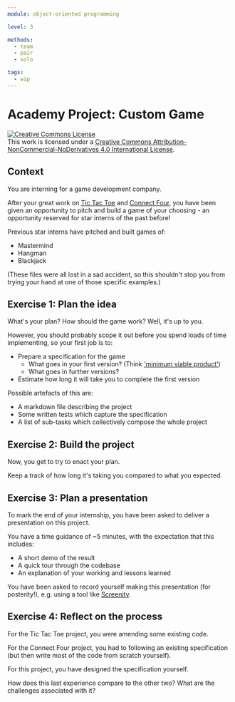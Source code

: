 ```yaml
---
module: object-oriented programming

level: 3

methods:
  - team
  - pair
  - solo

tags:
  - wip
---
```


# Academy Project: Custom Game

<a rel="license" href="http://creativecommons.org/licenses/by-nc-nd/4.0/"><img alt="Creative Commons License" style="border-width:0" src="https://i.creativecommons.org/l/by-nc-nd/4.0/88x31.png" /></a><br />This work is licensed under a <a rel="license" href="http://creativecommons.org/licenses/by-nc-nd/4.0/">Creative Commons Attribution-NonCommercial-NoDerivatives 4.0 International License</a>.

## Context

You are interning for a game development company.

After your great work on [Tic Tac Toe](https://github.com/WeAreAcademy/mark-oop-proj--tic-tac-toe) and [Connect Four](https://github.com/WeAreAcademy/mark-oop-proj--tic-tac-toe), you have been given an opportunity to pitch and build a game of your choosing - an opportunity reserved for star interns of the past before!

Previous star interns have pitched and built games of:
- Mastermind
- Hangman
- Blackjack

(These files were all lost in a sad accident, so this shouldn't stop you from trying your hand at one of those specific examples.)

## Exercise 1: Plan the idea

What's your plan? How should the game work? Well, it's up to you.

However, you should probably scope it out before you spend loads of time implementing, so your first job is to:

- Prepare a specification for the game
  - What goes in your first version? (Think ['minimum viable product'](https://www.agilealliance.org/glossary/mvp))
  - What goes in further versions?
- Estimate how long it will take you to complete the first version

Possible artefacts of this are:
- A markdown file describing the project
- Some written tests which capture the specification
- A list of sub-tasks which collectively compose the whole project

## Exercise 2: Build the project

Now, you get to try to enact your plan.

Keep a track of how long it's taking you compared to what you expected.

## Exercise 3: Plan a presentation

To mark the end of your internship, you have been asked to deliver a presentation on this project.

You have a time guidance of ~5 minutes, with the expectation that this includes:
- A short demo of the result
- A quick tour through the codebase
- An explanation of your working and lessons learned

You have been asked to record yourself making this presentation (for posterity!), e.g. using a tool like [Screenity](https://www.producthunt.com/posts/screenity).

## Exercise 4: Reflect on the process

For the Tic Tac Toe project, you were amending some existing code.

For the Connect Four project, you had to following an existing specification (but then write most of the code from scratch yourself).

For this project, you have designed the specification yourself.

How does this last experience compare to the other two? What are the challenges associated with it?
